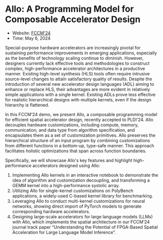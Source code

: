 <!--- Copyright Allo authors. All Rights Reserved. -->
<!--- SPDX-License-Identifier: Apache-2.0  -->

Allo: A Programming Model for Composable Accelerator Design
==============================================================================

* Website: [FCCM'24](https://www.fccm.org/call-for-demo-2024/)
* Time: May 6, 2024

Special-purpose hardware accelerators are increasingly pivotal for sustaining performance improvements in emerging applications, especially as the benefits of technology scaling continue to diminish. However, designers currently lack effective tools and methodologies to construct complex, high-performance accelerator architectures in a productive manner. Existing high-level synthesis (HLS) tools often require intrusive source-level changes to attain satisfactory quality of results. Despite the introduction of several new accelerator design languages (ADL) aiming to enhance or replace HLS, their advantages are more evident in relatively simple applications with a single kernel. Existing ADLs prove less effective for realistic hierarchical designs with multiple kernels, even if the design hierarchy is flattened.

In this FCCM’24 demo, we present Allo, a composable programming model for efficient spatial accelerator design, recently accepted to PLDI’24. Allo decouples hardware customizations, including compute, memory, communication, and data type from algorithm specification, and encapsulates them as a set of customization primitives. Allo preserves the hierarchical structure of an input program by combining customizations from different functions in a bottom-up, type-safe manner. This approach facilitates holistic optimizations that span across function boundaries.

Specifically, we will showcase Allo's key features and highlight high-performance accelerators designed using Allo:
1. Implementing Allo kernels in an interactive notebook to demonstrate the idea of algorithm and customization decoupling, and transforming a GEMM kernel into a high-performance systolic array.
2. Utilizing Allo for single-kernel customizations on PolyBench applications, a widely-used C-based kernel library for benchmarking.
3. Leveraging Allo to conduct multi-kernel customizations for neural networks, showing direct import of PyTorch models to generate corresponding hardware accelerators.
4. Designing large-scale accelerators for large language models (LLMs) with Allo, which implements the spatial architecture in our FCCM’24 journal track paper “Understanding the Potential of FPGA-Based Spatial Acceleration for Large Language Model Inference”.
